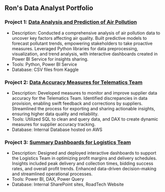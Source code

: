 ## Ron's Data Analyst Portfolio

### Project 1: [Data Analysis and Prediction of Air Pollution](https://nbviewer.org/github/RonMarke/final_bootcamp_project/blob/main/Data%20Analysis%20and%20Prediction%20of%20Air%20Pollution.ipynb)
* Description: Conducted a comprehensive analysis of air pollution data to uncover key factors affecting air quality. Built predictive models to forecast pollutant trends, empowering stakeholders to take proactive measures. Leveraged Python libraries for data preprocessing, visualization, and trend analysis, with interactive dashboards created in Power BI Service for insights sharing.
* Tools: Python, Power BI Service  
* Database: CSV files from Kaggle

### Project 2: [Data Accuracy Measures for Telematics Team](https://ronmarke.github.io/Ron-s-Projects-at-BB/)
* Description: Developed measures to monitor and improve supplier data accuracy for the Telematics Team. Identified discrepancies in data provision, enabling swift feedback and corrections by suppliers. Streamlined the process for exporting and sharing actionable insights, ensuring higher data quality and reliability.
* Tools: Utilized SQL to clean and query data, and DAX to create dynamic measures for supplier accuracy tracking.
* Database: Internal Database hosted on AWS

### Project 3: [Summary Dashboards for Logistics Team](https://ronmarke.github.io/Ron-s-Projects-at-BB/)
* Description: Designed and deployed interactive dashboards to support the Logistics Team in optimizing profit margins and delivery schedules. Insights included peak delivery and collection times, bidding success rates, and overall profit trends. Enhanced data-driven decision-making and streamlined operational processes. 
* Tools: Power BI, DAX, Power Query
* Database: Internal SharePoint sites, RoadTech Website
